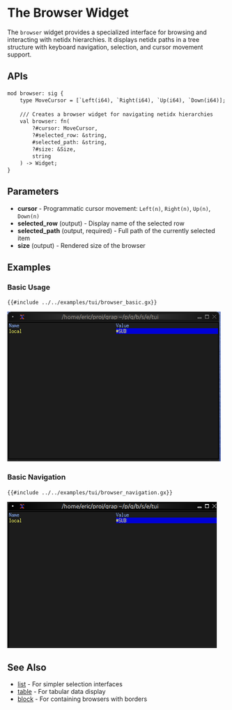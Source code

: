 # The Browser Widget

The `browser` widget provides a specialized interface for browsing and interacting with netidx hierarchies. It displays netidx paths in a tree structure with keyboard navigation, selection, and cursor movement support.

## APIs

```
mod browser: sig {
    type MoveCursor = [`Left(i64), `Right(i64), `Up(i64), `Down(i64)];

    /// Creates a browser widget for navigating netidx hierarchies
    val browser: fn(
        ?#cursor: MoveCursor,
        ?#selected_row: &string,
        #selected_path: &string,
        ?#size: &Size,
        string
    ) -> Widget;
}
```

## Parameters

- **cursor** - Programmatic cursor movement: `Left(n)`, `Right(n)`, `Up(n)`, `Down(n)`
- **selected_row** (output) - Display name of the selected row
- **selected_path** (output, required) - Full path of the currently selected item
- **size** (output) - Rendered size of the browser

## Examples

### Basic Usage

```graphix
{{#include ../../examples/tui/browser_basic.gx}}
```

![Basic Browser Widget](./media/browser_basic.png)

### Basic Navigation

```graphix
{{#include ../../examples/tui/browser_navigation.gx}}
```

![Browser With Navigation](./media/browser_navigation.gif)

## See Also

- [list](list.md) - For simpler selection interfaces
- [table](table.md) - For tabular data display
- [block](block.md) - For containing browsers with borders
